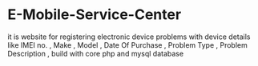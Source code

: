 # E-Mobile-Service-Center
it is website for registering electronic device problems with device details like IMEI no. , Make , Model , Date Of Purchase , 
Problem Type , Problem Description ,  build with core php and mysql database
